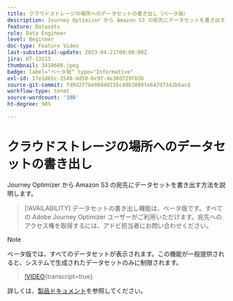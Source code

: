 ```yaml
---
title: クラウドストレージの場所へのデータセットの書き出し（ベータ版）
description: Journey Optimizer から Amazon S3 の宛先にデータセットを書き出す方法を説明します。
feature: Datasets
role: Data Engineer
level: Beginner
doc-type: Feature Video
last-substantial-update: 2023-04-21T00:00:00Z
jira: KT-13113
thumbnail: 3418688.jpeg
badge: label="ベータ版" type="Informative"
exl-id: 17e1d65c-2548-4d50-bc9f-4e30d729fb5b
source-git-commit: fd9d277be00449155c49b3809fe647d7342b6acd
workflow-type: tm+mt
source-wordcount: '108'
ht-degree: 98%

---
```


# クラウドストレージの場所へのデータセットの書き出し

Journey Optimizer から Amazon S3 の宛先にデータセットを書き出す方法を説明します。

>[!AVAILABILITY]
>データセットの書き出し機能は、ベータ版です。すべての Adobe Journey Optimizer ユーザーがご利用いただけます。宛先へのアクセス権を取得するには、アドビ担当者にお問い合わせください。

>[!NOTE]
>ベータ版では、すべてのデータセットが表示されます。この機能が一般提供されると、システムで生成されたデータセットのみに制限されます。

>[!VIDEO](https://video.tv.adobe.com/v/3418688/?quality=12&learn=on){transcript=true}

詳しくは、[製品ドキュメント](https://experienceleague.adobe.com/docs/journey-optimizer/using/data-management/datasets/export-datasets.html?lang=ja)を参照してください。
